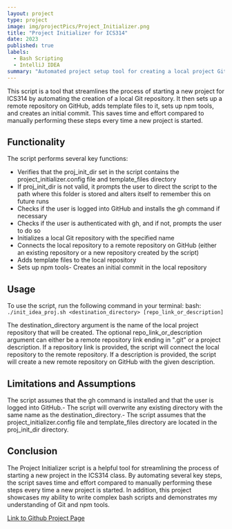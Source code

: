 ```yaml
---
layout: project
type: project
image: img/projectPics/Project_Initializer.png
title: "Project Initializer for ICS314"
date: 2023
published: true
labels:
  - Bash Scripting
  - IntelliJ IDEA
summary: "Automated project setup tool for creating a local project Git repository containing template files and connecting it to a remote repository on GitHub."
---
```


This script is a tool that streamlines the process of starting a new project for ICS314 by automating the creation of a local Git repository. It then sets up a remote repository on GitHub, adds template files to it, sets up npm tools, and creates an initial commit. This saves time and effort compared to manually performing these steps every time a new project is started.

## Functionality
The script performs several key functions:
- Verifies that the proj_init_dir set in the script contains the project_initializer.config file and template_files directory
- If proj_init_dir is not valid, it prompts the user to direct the script to the path where this folder is stored and alters itself to remember this on future runs
- Checks if the user is logged into GitHub and installs the gh command if necessary
- Checks if the user is authenticated with gh, and if not, prompts the user to do so
- Initializes a local Git repository with the specified name
- Connects the local repository to a remote repository on GitHub (either an existing repository or a new repository created by the script)
- Adds template files to the local repository
- Sets up npm tools- Creates an initial commit in the local repository

## Usage
To use the script, run the following command in your terminal:
bash:
```./init_idea_proj.sh <destination_directory> [repo_link_or_description]```

The destination_directory argument is the name of the local project repository that will be created.
The optional repo_link_or_description argument can either be a remote repository link ending in ".git" or a project description. If a repository link is provided, the script will connect the local repository to the remote repository. If a description is provided, the script will create a new remote repository on GitHub with the given description.

## Limitations and Assumptions
The script assumes that the gh command is installed and that the user is logged into GitHub.- The script will overwrite any existing directory with the same name as the destination_directory.- The script assumes that the project_initializer.config file and template_files directory are located in the proj_init_dir directory.

## Conclusion
The Project Initializer script is a helpful tool for streamlining the process of starting a new project in the ICS314 class. By automating several key steps, the script saves time and effort compared to manually performing these steps every time a new project is started. In addition, this project showcases my ability to write complex bash scripts and demonstrates my understanding of Git and npm tools.

[Link to Github Project Page](https://github.com/CalebMueller-UH/IDEA_Project_Initializer)